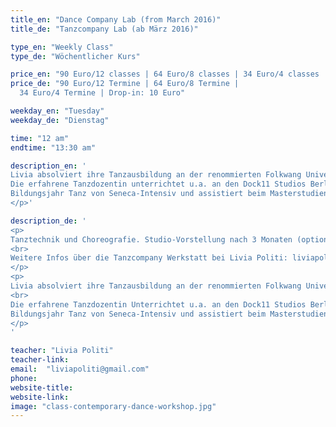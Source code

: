 ```yaml
---
title_en: "Dance Company Lab (from March 2016)"
title_de: "Tanzcompany Lab (ab März 2016)"

type_en: "Weekly Class"
type_de: "Wöchentlicher Kurs"

price_en: "90 Euro/12 classes | 64 Euro/8 classes | 34 Euro/4 classes | Drop-in: 10 Euro"
price_de: "90 Euro/12 Termine | 64 Euro/8 Termine |
  34 Euro/4 Termine | Drop-in: 10 Euro"

weekday_en: "Tuesday"
weekday_de: "Dienstag"

time: "12 am"
endtime: "13:30 am"

description_en: '
Livia absolviert ihre Tanzausbildung an der renommierten Folkwang Universität der Künste in Essen unter der Leitung von Pina Bausch. Als Tänzerin, Choreografin und Choreografie Assistentin arbeitete sie in zahlreichen Projekte in Deutschland, U.S.A, Mexiko und Argentinien. <br>
Die erfahrene Tanzdozentin unterrichtet u.a. an den Dock11 Studios Berlin,
Bildungsjahr Tanz von Seneca-Intensiv und assistiert beim Masterstudiengang für Choreografie der Udk Berlin.
</p>'

description_de: '
<p>
Tanztechnik und Choreografie. Studio-Vorstellung nach 3 Monaten (optional).
<br>
Weitere Infos über die Tanzcompany Werkstatt bei Livia Politi: liviapoliti@gmail.com.
</p>
<p>
Livia absolviert ihre Tanzausbildung an der renommierten Folkwang Universität der Künste in Essen unter der Leitung von Pina Bausch. Als Tänzerin, Choreografin und Choreografie Assistentin arbeitete sie in zahlreichen Projekte in Deutschland, U.S.A, Mexiko und Argentinien.
<br>
Die erfahrene Tanzdozentin Unterrichtet u.a. an den Dock11 Studios Berlin,
Bildungsjahr Tanz von Seneca-Intensiv und assistiert beim Masterstudiengang für Choreografie der Udk Berlin.
</p>
'

teacher: "Livia Politi"
teacher-link:
email:  "liviapoliti@gmail.com"
phone:
website-title:
website-link:
image: "class-contemporary-dance-workshop.jpg"
---
```

